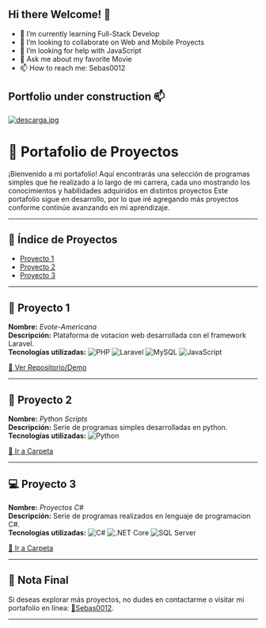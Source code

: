 ## Hi there Welcome! 👋

- 🌱 I’m currently learning Full-Stack Develop
- 👯 I’m looking to collaborate on Web and Mobile Proyects
- 🤔 I’m looking for help with JavaScript
- 💬 Ask me about my favorite Movie
- 📫 How to reach me: Sebas0012

## Portfolio under construction 📫 
[![descarga.jpg](https://i.postimg.cc/BbKGX3bk/descarga.jpg)](https://postimg.cc/MfqLFhym)

# 🎨 Portafolio de Proyectos

¡Bienvenido a mi portafolio! Aquí encontrarás una selección de programas simples que he realizado a lo largo de mi carrera, cada uno mostrando los conocimientos y habilidades adquiridos en distintos proyectos  Este portafolio sigue en desarrollo, por lo que iré agregando más proyectos conforme continúe avanzando en mi aprendizaje.


---

## 📜 Índice de Proyectos

- [Proyecto 1](#proyecto-1)
- [Proyecto 2](#proyecto-2)
- [Proyecto 3](#proyecto-3)

---

## 🚀 Proyecto 1

**Nombre:** _Evote-Americana_  
**Descripción:** Plataforma de votacion web desarrollada con el framework Laravel.  
**Tecnologías utilizadas:** ![PHP](https://img.shields.io/badge/PHP-777BB4?logo=php&logoColor=white) ![Laravel](https://img.shields.io/badge/Laravel-2e2e2e?logo=laravel) ![MySQL](https://shields.io/badge/MySQL-lightgrey?logo=mysql&style=plastic&logoColor=white&labelColor=blue)  ![JavaScript](https://img.shields.io/badge/-JavaScript-F7DF1E?logo=javascript&logoColor=black)

[🔗 Ver Repositorio/Demo](https://github.com/Sebas0012/evote-americana-main)

---

## 🎯 Proyecto 2

**Nombre:** _Python Scripts_  
**Descripción:** Serie de programas simples desarrolladas en python.  
**Tecnologías utilizadas:** ![Python](https://img.shields.io/badge/-Python-3776AB?logo=python&logoColor=white)

[🔗 Ir a Carpeta](Python/)

---


## 💻 Proyecto 3

**Nombre:** _Proyectos C#_  
**Descripción:** Serie de programas realizados en lenguaje de programacion C#.  
**Tecnologías utilizadas:** ![C#](https://img.shields.io/badge/-CSharp-239120?logo=csharp&logoColor=white) ![.NET Core](https://img.shields.io/badge/-.NET_Core-512BD4?logo=dotnet&logoColor=white) ![SQL Server](https://img.shields.io/badge/-SQL_Server-CC2927?logo=microsoft-sql-server&logoColor=white)  

[🔗 Ir a Carpeta](C%23%20Proyects/)

---

## 🌟 Nota Final

Si deseas explorar más proyectos, no dudes en contactarme o visitar mi portafolio en línea: [🔗Sebas0012](https://github.com/Sebas0012/Sebas0012).


---


